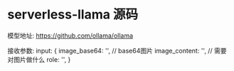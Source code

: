 # serverless-llama 源码

模型地址: https://github.com/ollama/ollama

接收参数: input: {
  image_base64: '', // base64图片
  image_content: '', // 需要对图片做什么
  role: '',
}